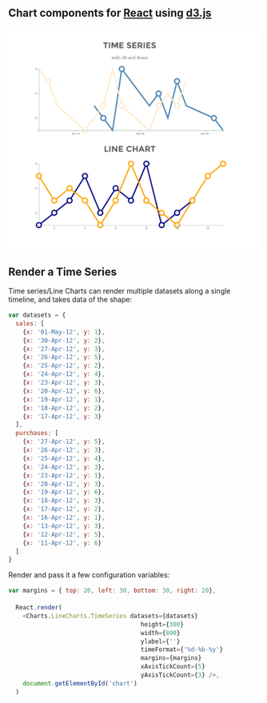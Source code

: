 Chart components for [React](http://facebook.github.io/react/) using [d3.js](http://d3js.org/)
---

![Screenshot](https://raw.githubusercontent.com/NathanielWroblewski/d3_react_chart_components/master/screenshot.png)

Render a Time Series
---

Time series/Line Charts can render multiple datasets along a single timeline, and takes data of the shape:

```js
var datasets = {
  sales: [
    {x: '01-May-12', y: 1},
    {x: '30-Apr-12', y: 2},
    {x: '27-Apr-12', y: 3},
    {x: '26-Apr-12', y: 5},
    {x: '25-Apr-12', y: 2},
    {x: '24-Apr-12', y: 4},
    {x: '23-Apr-12', y: 3},
    {x: '20-Apr-12', y: 6},
    {x: '19-Apr-12', y: 1},
    {x: '18-Apr-12', y: 2},
    {x: '17-Apr-12', y: 3}
  ],
  purchases: [
    {x: '27-Apr-12', y: 5},
    {x: '26-Apr-12', y: 3},
    {x: '25-Apr-12', y: 4},
    {x: '24-Apr-12', y: 3},
    {x: '23-Apr-12', y: 1},
    {x: '20-Apr-12', y: 3},
    {x: '19-Apr-12', y: 6},
    {x: '18-Apr-12', y: 3},
    {x: '17-Apr-12', y: 2},
    {x: '16-Apr-12', y: 1},
    {x: '13-Apr-12', y: 3},
    {x: '12-Apr-12', y: 5},
    {x: '11-Apr-12', y: 6}
  ]
}
```

Render and pass it a few configuration variables:

```js
var margins = { top: 20, left: 30, bottom: 30, right: 20},

  React.render(
    <Charts.LineCharts.TimeSeries datasets={datasets}
                                     height={300}
                                     width={800}
                                     ylabel={''}
                                     timeFormat={'%d-%b-%y'}
                                     margins={margins}
                                     xAxisTickCount={5}
                                     yAxisTickCount={3} />,
    document.getElementById('chart')
  )
```
